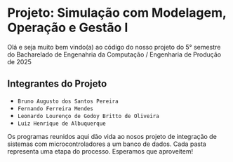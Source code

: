 # Projeto: Simulação com Modelagem, Operação e Gestão I

Olá e seja muito bem vindo(a) ao código do nosso projeto do 5° semestre do Bacharelado de Engenahria da Computação / Engenharia de Produção de 2025

## Integrantes do Projeto

- `Bruno Augusto dos Santos Pereira`
- `Fernando Ferreira Mendes`
- `Leonardo Lourenço de Godoy Britto de Oliveira`
- `Luiz Henrique de Albuquerque`

Os programas reunidos aqui dão vida ao nosos projeto de integração de sistemas com microcontroladores a um banco de dados.
Cada pasta representa uma etapa do processo.
Esperamos que aproveitem!
